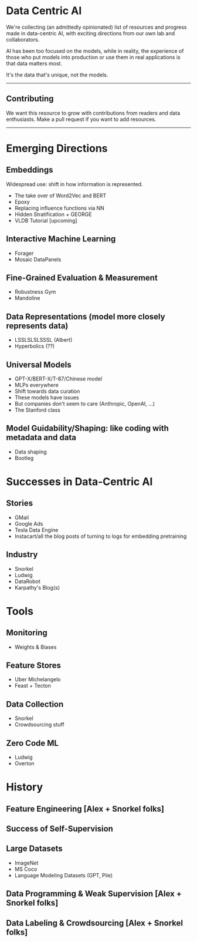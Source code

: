 # Data Centric AI

We're collecting (an admittedly opinionated) list of resources and progress made 
in data-centric AI, with exciting directions from our own lab and collaborators.

AI has been too focused on the models, while in reality, the experience of those who put 
models into production or use them in real applications is that data matters most. 

It's the data that's unique, not the models. 

---

## Contributing
We want this resource to grow with contributions from readers and data enthusiasts.
Make a pull request if you want to add resources.

---

# Emerging Directions

## Embeddings
Widespread use: shift in how information is represented.
- The take over of Word2Vec and BERT
- Epoxy
- Replacing influence functions via NN
- Hidden Stratification + GEORGE
- VLDB Tutorial [upcoming]

## Interactive Machine Learning
- Forager
- Mosaic DataPanels

## Fine-Grained Evaluation & Measurement
- Robustness Gym
- Mandoline

## Data Representations (model more closely represents data)
- LSSLSLSLSSSL (Albert)
- Hyperbolics (??)


## Universal Models
- GPT-X/BERT-X/T-87/Chinese model
- MLPs everywhere
- Shift towards data curation
- These models have issues
- But companies don't seem to care (Anthropic, OpenAI, ...)
- The Stanford class

## Model Guidability/Shaping: like coding with metadata and data
- Data shaping
- Bootleg

# Successes in Data-Centric AI

## Stories
- GMail
- Google Ads
- Tesla Data Engine
- Instacart/all the blog posts of turning to logs for embedding pretraining


## Industry
- Snorkel
- Ludwig
- DataRobot
- Karpathy's Blog(s)


# Tools

## Monitoring
- Weights & Biases

## Feature Stores
- Uber Michelangelo
- Feast + Tecton

## Data Collection
- Snorkel
- Crowdsourcing stuff

## Zero Code ML
- Ludwig
- Overton


# History

## Feature Engineering [Alex + Snorkel folks]

## Success of Self-Supervision

## Large Datasets
- ImageNet
- MS Coco
- Language Modeling Datasets (GPT, Pile)

## Data Programming & Weak Supervision [Alex + Snorkel folks]

## Data Labeling & Crowdsourcing [Alex + Snorkel folks]









